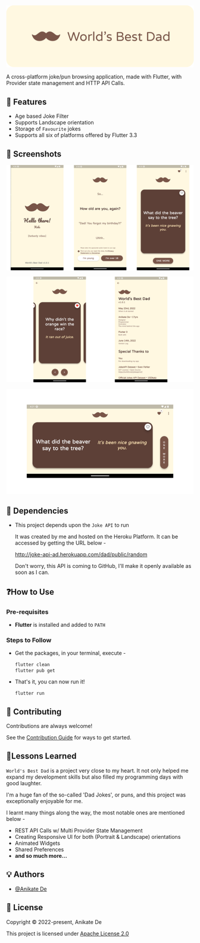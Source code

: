 ![World's Best Dad](readme_images/logo-banner.png)

A cross-platform joke/pun browsing application, made with Flutter, with Provider state management and HTTP API Calls.

## 🌟 Features

- Age based Joke Filter
- Supports Landscape orientation
- Storage of `Favourite` jokes
- Supports all six of platforms offered by Flutter 3.3

## 📱 Screenshots
![Screenshots](readme_images/screenshots1.png "`Welcome` Screen, `Disclaimer & Age Selection` Screen, `Joke` Screen")

![Screenshots](readme_images/screenshots2.png "`Favourites` Screen, `Info` Screen")

![Screenshots](readme_images/screenshots3.png "`Joke` Screen Landscape")


## 🍼 Dependencies
- This project depends upon the `Joke API` to run

  It was created by me and hosted on the Heroku Platform. It can be accessed by getting the URL below -

  http://joke-api-ad.herokuapp.com/dad/public/random

  Don't worry, this API is coming to GitHub, I'll make it openly available as soon as I can.


## ❓How to Use

### Pre-requisites
- **Flutter** is installed and added to `PATH`

### Steps to Follow
- Get the packages, in your terminal, execute -
  ```
  flutter clean
  flutter pub get
  ```
- That's it, you can now run it!
  ```
  flutter run
  ```

## 🤝 Contributing

Contributions are always welcome!

See the [Contribution Guide](contributing.md) for ways to get started.

## 📖Lessons Learned

`World's Best Dad` is a project very close to my heart. It not only helped me expand my development skills but also filled my programming days with good laughter.

I'm a huge fan of the so-called 'Dad Jokes', or puns, and this project was exceptionally enjoyable for me.

I learnt many things along the way, the most notable ones are mentioned below -

- REST API Calls w/ Multi Provider State Management
- Creating Responsive UI for both (Portrait & Landscape) orientations
- Animated Widgets
- Shared Preferences
- **and so much more...**

## 💡 Authors

- [@Anikate De](https://www.github.com/Anikate-De)

## 📝 License

Copyright © 2022-present, Anikate De

This project is licensed under [Apache License 2.0](LICENSE)